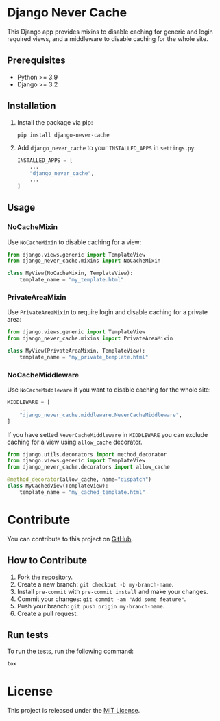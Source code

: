 # Django Never Cache

This Django app provides mixins to disable caching for generic and login required views,
and a middleware to disable caching for the whole site.

## Prerequisites

- Python >= 3.9
- Django >= 3.2

## Installation

1. Install the package via pip:

    ```bash
    pip install django-never-cache
    ```

2. Add `django_never_cache` to your `INSTALLED_APPS` in `settings.py`:

    ```python
    INSTALLED_APPS = [
        ...
        "django_never_cache",
        ...
    ]
    ```

## Usage

### NoCacheMixin

Use `NoCacheMixin` to disable caching for a view:

```python
from django.views.generic import TemplateView
from django_never_cache.mixins import NoCacheMixin

class MyView(NoCacheMixin, TemplateView):
    template_name = "my_template.html"
```

### PrivateAreaMixin

Use `PrivateAreaMixin` to require login and disable caching for a private area:

```python
from django.views.generic import TemplateView
from django_never_cache.mixins import PrivateAreaMixin

class MyView(PrivateAreaMixin, TemplateView):
    template_name = "my_private_template.html"
```

### NoCacheMiddleware

Use `NoCacheMiddleware` if you want to disable caching for the whole site:

```python
MIDDLEWARE = [
    ...
    "django_never_cache.middleware.NeverCacheMiddleware",
]
```

If you have setted `NeverCacheMiddleware` in `MIDDLEWARE` you can exclude caching for a view using `allow_cache` decorator.

```python
from django.utils.decorators import method_decorator
from django.views.generic import TemplateView
from django_never_cache.decorators import allow_cache

@method_decorator(allow_cache, name="dispatch")
class MyCachedView(TemplateView):
    template_name = "my_cached_template.html"
```

# Contribute

You can contribute to this project on [GitHub](https://github.com/trottomv/django-never-cache).

## How to Contribute

1. Fork the [repository](https://github.com/trottomv/django-never-cache).
2. Create a new branch: `git checkout -b my-branch-name`.
3. Install `pre-commit` with `pre-commit install` and make your changes.
4. Commit your changes: `git commit -am "Add some feature"`.
5. Push your branch: `git push origin my-branch-name`.
6. Create a pull request.

## Run tests

To run the tests, run the following command:

```bash
tox
```

# License

This project is released under the [MIT License](LICENSE).
